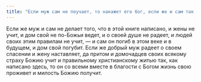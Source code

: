 ```yaml
---
title: "Если муж сам не поучает, то накажет его бог, если же и сам так поступает и жену и домочадцев учит, милость от Бога примет"
---
```


Если же муж и сам не делает того, что в этой книге написано, и жены не учит, и дом свой не по-Божьи ведет, и о своей душе не радеет, и людей своих этим правилам не учит, — и сам он погиб в этом веке и в будущем, и дом свой погубит. Если же добрый муж радеет о своем спасении и жену наставляет, да притом и домочадцев своих всякому страху Божию учит и правильному христианскому житью так, как написано здесь, то он со всеми вместе в благости с Богом жизнь свою проживет и милость Божию получит.